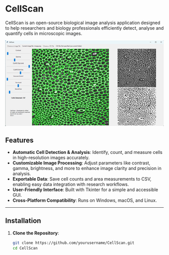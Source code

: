 # CellScan
CellScan is an open-source biological image analysis application designed to help researchers and biology professionals efficiently detect, analyse and quantify cells in microscopic images.

![cellscan](Image/image.png "cellscan")

## Features

- **Automatic Cell Detection & Analysis**: Identify, count, and measure cells in high-resolution images accurately.
- **Customizable Image Processing**: Adjust parameters like contrast, gamma, brightness, and more to enhance image clarity and precision in analysis.
- **Exportable Data**: Save cell counts and area measurements to CSV, enabling easy data integration with research workflows.
- **User-Friendly Interface**: Built with Tkinter for a simple and accessible GUI.
- **Cross-Platform Compatibility**: Runs on Windows, macOS, and Linux.

---

## Installation

1. **Clone the Repository**:
   ```bash
   git clone https://github.com/yourusername/CellScan.git
   cd CellScan
